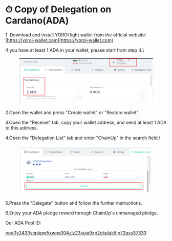 # ⏱ Copy of Delegation on Cardano(ADA)

&#x20;1\. Download and install YOROI light wallet from the official website:[https://yoroi-wallet.com](https://yoroi-wallet.com)

If you have at least 1 ADA in your wallet, please start from step 4.\


<figure><img src="../.gitbook/assets/image (8).png" alt=""><figcaption></figcaption></figure>

2.Open the wallet and press "Create wallet" or "Restore wallet".

3.Open the "Receive" tab, copy your wallet address, and send at least 1 ADA to this address.

4.Open the "Delegation List" tab and enter "ChainUp" in the search field.\


<figure><img src="../.gitbook/assets/image (6).png" alt=""><figcaption></figcaption></figure>

5.Press the "Delegate" button and follow the further instructions.

6.Enjoy your ADA pledge reward through ChainUp's unmanaged pledge.

Our ADA Pool ID:

[pool1y2433yepkpw5xwps004zlz23xuja9xp2ckplak5lp72qss37333](https://cexplorer.io/pool/pool1y2433yepkpw5xwps004zlz23xuja9xp2ckplak5lp72qss37333)
